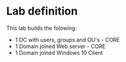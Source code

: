 # Lab definition

This lab builds the folowing:

* 1 DC with users, groups and OU's - CORE
* 1 Domain joined Web server - CORE
* 1 Domain joined Windows 10 Client